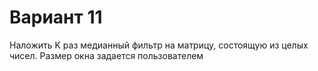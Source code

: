 # Вариант 11

Наложить K раз медианный фильтр на матрицу, состоящую из целых чисел. Размер окна задается пользователем
